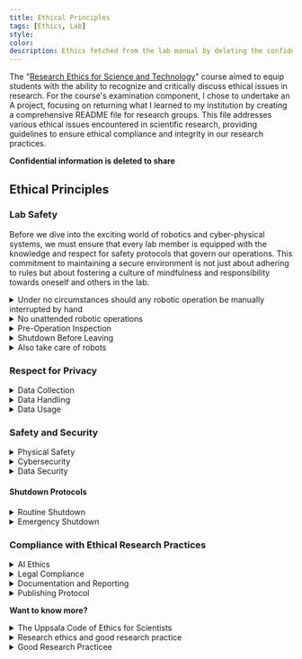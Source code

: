 ```yaml
---
title: Ethical Principles 
tags: [Ethics, Lab]
style: 
color: 
description: Ethics fetched from the lab manual by deleting the confidential information. It serves as an examination of the doctoral course "Research Ethics for Science and Technology," which I took in the year 2024.
---
```


The "[Research Ethics for Science and Technology](https://www.uu.se/en/staff/faculty/science-and-technology/education-and-teaching/doctoral-studies/doctoral-student/courses/faculty-courses/research-ethics-for-science-and-technology-2-credits)" course aimed to equip students with the ability to recognize and critically discuss ethical issues in research. For the course's examination component, I chose to undertake an A project, focusing on returning what I learned to my institution by creating a comprehensive README file for research groups. This file addresses various ethical issues encountered in scientific research, providing guidelines to ensure ethical compliance and integrity in our research practices.

**Confidential information is deleted to share**

## Ethical Principles

### Lab Safety

Before we dive into the exciting world of robotics and cyber-physical systems, we must ensure that every lab member is equipped with the knowledge and respect for safety protocols that govern our operations. This commitment to maintaining a secure environment is not just about adhering to rules but about fostering a culture of mindfulness and responsibility towards oneself and others in the lab. 
<details>
  <summary>Under no circumstances should any robotic operation be manually interrupted by hand</summary>

  Direct physical interaction with moving parts or operational machinery presents a significant risk of injury and can damage the equipment. If there is a need to halt a robot's operation, the first course of action should always be an attempt to interrupt the process via command through the controlling software. If the software fails to respond or an immediate stop is necessary, the next step is to safely power off the equipment. Only after these measures are taken should new operations be initiated.
</details>

<details>
  <summary>No unattended robotic operations</summary>

  It is imperative that robotic operations are not left unattended. When actuating ideas on the robots, your presence is required at all times. This rule ensures that any unexpected issues can be addressed promptly and reduces the risk of accidents or damage to the lab equipment. Unattended operations increase the likelihood of unforeseen incidents, which can lead to potential harm to both the individual and the workspace.
</details>

<details>
  <summary>Pre-Operation Inspection</summary>

  Before initiating any experiment or operation with robotic systems, perform a thorough pre-operation inspection. This includes checking for any signs of wear and tear, ensuring all parts are secured and in their correct positions, and verifying that the software and hardware communication is functioning correctly. Regular inspections help prevent accidents caused by equipment malfunction or failure.
</details>

<details>
  <summary>Shutdown Before Leaving</summary>

  All robotic systems must be properly shut down before leaving the lab. This rule is crucial to prevent any accidental activation or continuation of operations that could occur in the absence of supervision. A powered-down state ensures that the equipment remains safe and secure until it is next used under direct supervision.
</details>

<details>
  <summary>Also take care of robots</summary>

  When working with robots, consider not only your safety but also the well-being of the robots. Abrupt shutdowns or erratic operational commands can lead to wear and tear or even permanent damage to sensitive components. Always shut down the robots gently and as per the recommended procedures when you are done or if you are leaving the lab, even for a short period. This practice extends the lifespan of the robots and maintains their readiness for future experiments.
</details>

### Respect for Privacy
<details>
  <summary>Data Collection</summary>
  <div class="tip" markdown="1">
  Prior informed consent must be obtained explicitly detailing how the data will be used, stored, and eventually disposed of. Consent forms should comply with [GDPR](https://gdpr-info.eu/) standards, clearly stating the purpose and scope of data collection. Provide participants with clear information about the data processing activities and their rights under [GDPR](https://gdpr-info.eu/), including the right to access, rectify, and erase their data. 
  </div>
</details>

<details>
  <summary>Data Handling</summary>
  <div class="tip" markdown="1">
  Implement rigorous data anonymization and pseudonymization techniques to protect personal information. Ensure these techniques conform to [GDPR](https://gdpr-info.eu/) requirements to prevent data re-identification. Adopt robust security measures to protect personal data against unauthorized or unlawful processing and against accidental loss, destruction, or damage. This includes encryption, access control, and regular security assessments.
  </div>
</details>

<details>
  <summary>Data Usage</summary>
  <div class="tip" markdown="1"> 
  Use collected data strictly within the terms agreed upon at the point of collection and in compliance with GDPR. This includes ensuring that data processing is lawful, fair, and transparent. Maintain records of processing activities to demonstrate compliance with [GDPR](https://gdpr-info.eu/). This includes documenting the legal basis for processing, data sharing, and retention practices.
  </div>
</details>

### Safety and Security
<details>
  <summary>Physical Safety</summary>
  <div class="tip" markdown="1">
  - All personnel should complete comprehensive safety training specific to the lab environment, including emergency procedures, proper handling of equipment, and awareness of potential hazards. Record the incident details, including the time, cause, and personnel involved, once it happens.
  - Maintain at least a 0.1-meter distance from operating robots unless performing specific tasks that require closer proximity. Clearly mark all exits, safety equipment like fire extinguishers and first aid kits, and provide easy access to emergency shutdown buttons for all critical equipment.
  - Under no circumstances should any robotic operation be manually interrupted by hand. When actuating ideas on the robots, your presence is required at all times.
  </div>
</details>

<details>
  <summary>Cybersecurity</summary>
  <div class="tip" markdown="1">
  - Ensure that all connections to robotic systems are made strictly through the lab’s secure network. External access should be disabled to prevent unauthorized control from outside networks. 
  - Always shut down robots completely before leaving the lab to prevent unauthorized access or manipulation. This includes turning off the robots' power and disconnecting any network connections. Implement routine checks upon startup to ensure that no unauthorized modifications were made while systems were inactive. This can include verifying software checksums and conducting a quick operational test cycle.
  - Firewalls should remain active at all times to protect against external threats and to manage data flow to and from the robots. Any deactivation of firewalls must be strictly controlled. Deactivation of firewalls is only permissible under the direct authorization of the lab manager for specific, controlled experiments where firewall activity might interfere with necessary communications. Immediately after the completion of experiments requiring firewall deactivation, the firewalls must be reactivated. This process should be documented, including the duration of deactivation, the reasons, and the person responsible for the operation.
  </div>
</details>

<details>
  <summary>Data Security</summary>
  <div class="tip" markdown="1">
  - Use strong encryption protocols for storing and transmitting data, particularly data that is sensitive or proprietary.There are several encryption protocols that provide strong security measures. Some of these include SSL/TLS, AES, RSA, HotP, IPSec, and GPG.
  - Where applicable, anonymize data collected during research to prevent the identification of individual subjects or sensitive characteristics. To anonymize data, you can remove or mask personally identifiable information (PII) such as names, addresses, and social security numbers. One common method is to use k-anonymity, which involves replacing values with a range of possible values that would still maintain anonymity. Other methods include differential privacy, which adds noise to the data, and homomorphic encryption, which allows for calculations to be performed on encrypted data without decryption.
  - Implement robust data backup procedures to ensure data integrity and availability. Regularly test disaster recovery plans to ensure they are effective in the event of data loss or system failure.
  </div>
</details>

#### Shutdown Protocols
<details>
  <summary>Routine Shutdown</summary>
  <div class="tip" markdown="1">
  - Complete Current Task: Ensure all current tasks and operations are completed or safely halted.
  - Robots Shutdown: Turn off the main power switch and disconnect from the network.
  - Controllers Shutdown: Shut down the controllers according to the manufacturer’s instructions.
  - Peripheral Devices Shutdown: Power down all peripheral devices such as sensors, cameras, and actuators.
  - Disconnect Power: Unplug the main power source if necessary.
  - Confirm Shutdown: Verify that all systems are completely powered down and no residual power remains.
  </div>
</details>

<details>
  <summary>Emergency Shutdown</summary>
  <div class="tip" markdown="1">
  - Initiate Emergency Stop: If an emergency shutdown is required, activate the emergency stop button.
  - Follow Emergency Procedures: Recognize the situation that requires an immediate stop (e.g., unexpected robot behavior, physical danger to personnel). Press the emergency stop button or use the remote stop control. Alert all personnel in the lab that might be affected.
  - Assess the Situation: Quickly assess the reason for the stop and ensure the area is safe before taking further action.
  - Secure Area: Ensure the area is safe and secure from any hazards. Log the shutdown events afterwards.
  </div>
</details>


### Compliance with Ethical Research Practices
<details>
<summary>AI Ethics</summary>
  <div class="tip" markdown="1">
  Follow ethical guidelines specifically designed for AI research to prevent biases and ensure fairness in algorithms. Maintain transparency of algorithms used in research to enable peer reviews and ethical audits. Document the design, decision-making processes, and criteria used by any AI systems. 
  </div>
  
  <details>
    <summary>Examples</summary>
    <div class="tip" markdown="1">* If developing an AI that predicts machinery maintenance needs, the lab documents how the algorithm makes predictions, the data it analyzes (like machine operation hours and error logs), and the logic behind its decision-making processes. This documentation is available for peer review to ensure the algorithm’s decisions are understandable and justifiable.</div>
  </details>
</details>

<details>
  <summary>Legal Compliance</summary>
  <div class="tip" markdown="1">Ensure all research activities comply with national and international laws and regulations applicable to cyber-physical systems, including data protection laws such as GDPR. Secure appropriate licenses for software, datasets, and other intellectual properties used in research, adhering to copyright and patent laws.
  </div>
<blockquote>
  <details>
    <summary>Examples</summary>
    <div class="tip" markdown="1">
  * If a project involves developing drones for monitoring. The team should ensure compliance with both local aviation regulations and international data protection laws by registering the drones with aviation authorities and encrypting the data collected to protect the proprietary information. 
  * If the lab uses proprietary software, the lab should ensure that the software license permits academic use and that any findings published based on this software credit the software's creators appropriately.
    </div>
  </details>
</details>
</blockquote>

<details>
  <summary>Documentation and Reporting</summary>
  <div class="tip" markdown="1">
  Keep comprehensive records of all research activities, including experimental setups, data collection methods, analysis techniques, and results. This documentation is crucial for reproducibility, auditing, and historical reference. Follow ethical standards in publishing and sharing research findings. Ensure that all contributions are accurately credited and that any conflicts of interest are declared.
  </div>
  <blockquote>
  <details>
    <summary>Examples</summary>
    <div class="tip" markdown="1">
  * The lab maintains a digital lab notebook that logs all experiments conducted on the lab equipment. 
  * The one who carrys out the experiments should detail the experiment’s purpose, setup, execution, results, and any anomalies, ensuring that the work can be replicated or audited in the future.
    </div>
  </blockquote></details>
</details>

<details>
  <summary>Publishing Protocol</summary>
  <div class="tip" markdown="1">
  * Verify that the work is original, properly cites previous work, and does not plagiarize any content. Utilize plagiarism detection software as required by the journal. 
  * Avoid submitting the same manuscript to more than one journal simultaneously. This practice is considered unethical as it can lead to duplicate publication. 
  * Be prepared to correct any inaccuracies or errors discovered after publication. In cases of significant errors or ethical breaches, retract the publication. 
  * Ensure ongoing access to the published research, including maintaining any data repositories and addressing any copyright or licensing issues that arise post-publication. 
  * Maintain records of all communications with the journal, peer review comments and responses, and revisions to the manuscript. This documentation can be crucial in addressing any questions about the research process or findings.
  </div>
  <blockquote>
  <details>
    <summary>Preparing for Publication</summary>
    <div class="tip" markdown="1">
  * Determine who qualifies for authorship based on significant contributions to the conception, design, execution, or interpretation of the research reported. 
  * All contributors who meet these criteria should be listed as authors. Identify and disclose any potential conflicts of interest that might be perceived as influencing the research results or interpretations. 
  * Ensure that the data supporting the research findings is accessible and reproducible, where applicable. This includes making data available in a public repository and providing necessary code or algorithms under suitable licenses.
    </div>
  </details>

  <details>
    <summary>Submission Process</summary>
    <div class="tip" markdown="1">
  * Choose a publication that aligns with the research field, has a rigorous peer review process, and is recognized for ethical publishing practices. 
  * Follow the specific formatting and submission guidelines provided by the chosen journal. This includes structuring the manuscript with a clear abstract, introduction, methodology, results, discussion, and references.
    </div>
  </blockquote></details>
</details>

**Want to know more?**
<details>
  <summary>The Uppsala Code of Ethics for Scientists</summary>
  <div class="tip" markdown="1">
  Tibell, Gunnar; Lars Rydén; Peter Wallensteen & Bengt Gustafsson (1984) The Uppsala Code of Ethics for Scientists, Journal of Peace Research 21 (4): 311–316. [links](https://phsj.org/wp-content/uploads/2007/10/Uppsala-Code-of-Ethics-for-Scientists.pdf)
  </div>
</details>

<details>
  <summary>Research ethics and good research practice</summary>
  <div class="tip" markdown="1">
  Research ethics and good research practice from uppsala: [https://www.uu.se/en/research/ethics/](https://www.uu.se/en/research/ethics/)
  </div>
</details>

<details>
  <summary>Good Research Practicee</summary>
  <div class="tip" markdown="1">
  Good Research Practice from Vetenskapsrådets (VR): [book online](https://www.vr.se/english/analysis/reports/our-reports/2017-08-31-good-research-practice.html)
  </div>
</details>